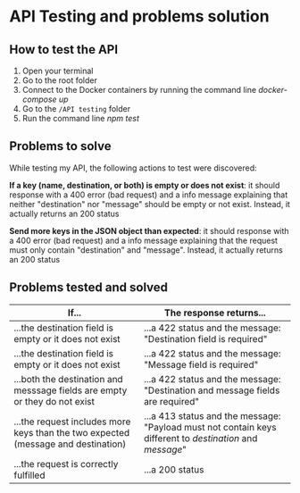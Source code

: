 # API Testing and problems solution

## How to test the API

1. Open your terminal
2. Go to the root folder
3. Connect to the Docker containers by running the command line *docker-compose up*
4. Go to the ``/API testing`` folder
5. Run the command line *npm test*

## Problems to solve

While testing my API, the following actions to test were discovered:

**If a key (name, destination, or both) is empty or does not exist**: it should response with a 400 error (bad request) and a info message explaining that neither "destination" nor "message" should be empty or not exist. Instead, it actually returns an 200 status

**Send more keys in the JSON object than expected**: it should response with a 400 error (bad request) and a info message explaining that the request must only contain "destination" and "message". Instead, it actually returns an 200 status

## Problems tested and solved 

| If...      | The response returns... |
| ------------- | ------------- | 
| ...the destination field is empty or it does not exist |  ...a 422 status and the message: "Destination field is required" |  
| ...the destination field is empty or it does not exist |  ...a 422 status and the message: "Message field is required"  | 
| ...both the destination and messsage fields are empty or they do not exist  |  ...a 422 status and the message: "Destination and message fields are required"   |  
| ...the request includes more keys than the two expected (message and destination) | ...a 413 status and the message: "Payload must not contain keys different to _destination_ and _message_"   | 
| ...the request is correctly fulfilled | ...a 200 status |
